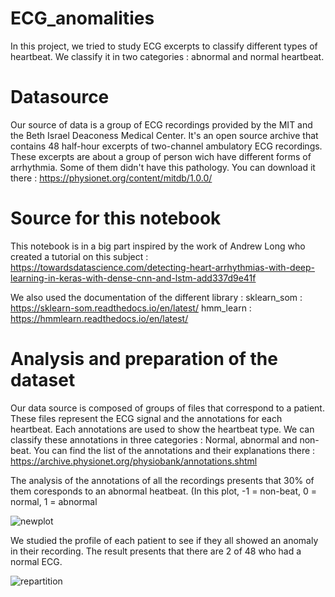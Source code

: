 # ECG_anomalities

In this project, we tried to study ECG excerpts to classify different types of heartbeat.
We classify it in two categories : abnormal and normal heartbeat.

# Datasource

Our source of data is a group of ECG recordings provided by the MIT and the Beth Israel Deaconess Medical Center.
It's an open source archive that contains 48 half-hour excerpts of two-channel ambulatory ECG recordings.
These excerpts are about a group of person wich have different forms of arrhythmia. Some of them didn't have this pathology.
You can download it there : https://physionet.org/content/mitdb/1.0.0/

# Source for this notebook

This notebook is in a big part inspired by the work of Andrew Long who created a tutorial on this subject : 
https://towardsdatascience.com/detecting-heart-arrhythmias-with-deep-learning-in-keras-with-dense-cnn-and-lstm-add337d9e41f

We also used the documentation of the different library : 
sklearn_som : https://sklearn-som.readthedocs.io/en/latest/
hmm_learn : https://hmmlearn.readthedocs.io/en/latest/

# Analysis and preparation of the dataset

Our data source is composed of groups of files that correspond to a patient. These files represent the ECG signal and the annotations for each heartbeat.
Each annotations are used to show the heartbeat type. We can classify these annotations in three categories : Normal, abnormal and non-beat. 
You can find the list of the annotations and their explanations there : https://archive.physionet.org/physiobank/annotations.shtml

The analysis of the annotations of all the recordings presents that 30% of them coresponds to an abnormal heatbeat.
(In this plot, -1 = non-beat, 0 = normal, 1 = abnormal

![newplot](https://user-images.githubusercontent.com/82390655/220096063-83a3a71b-a551-4481-95cf-665d33529b3a.png)

We studied the profile of each patient to see if they all showed an anomaly in their recording.
The result presents that there are 2 of 48 who had a normal ECG.

![repartition](https://user-images.githubusercontent.com/82390655/220097892-c4af5657-6023-440e-aaa2-cce5e1b33f4f.png)

